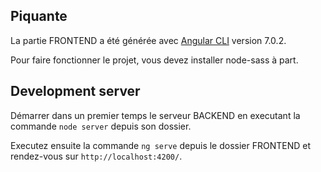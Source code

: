 ## Piquante

La partie FRONTEND a été générée avec [Angular CLI](https://github.com/angular/angular-cli) version 7.0.2.

Pour faire fonctionner le projet, vous devez installer node-sass à part.

## Development server

Démarrer dans un premier temps le serveur BACKEND en executant la commande `node server` depuis son dossier.

Executez ensuite la commande `ng serve` depuis le dossier FRONTEND et rendez-vous sur `http://localhost:4200/`.